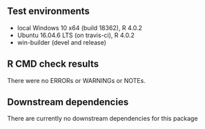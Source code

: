 ## Test environments
* local  Windows 10 x64 (build 18362), R 4.0.2 
* Ubuntu 16.04.6 LTS (on travis-ci), R 4.0.2
* win-builder (devel and release)

## R CMD check results
There were no ERRORs or WARNINGs or NOTEs. 

## Downstream dependencies
There are currently no downstream dependencies for this package
